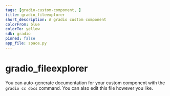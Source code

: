 ```yaml
---
tags: [gradio-custom-component, ]
title: gradio_fileexplorer
short_description: A gradio custom component
colorFrom: blue
colorTo: yellow
sdk: gradio
pinned: false
app_file: space.py
---
```


# gradio_fileexplorer

You can auto-generate documentation for your custom component with the `gradio cc docs` command.
You can also edit this file however you like.
